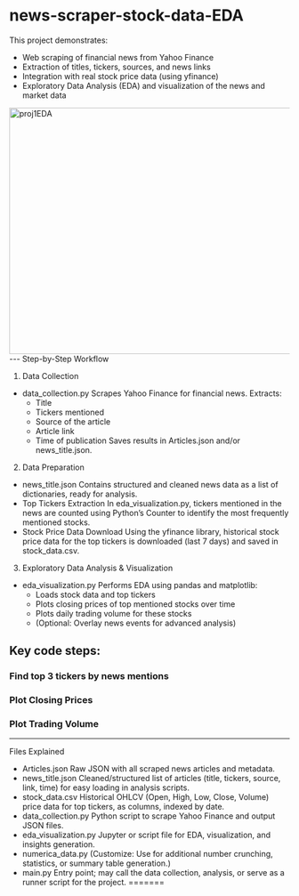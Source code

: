 # news-scraper-stock-data-EDA

This project demonstrates:

* Web scraping of financial news from Yahoo Finance
* Extraction of titles, tickers, sources, and news links
* Integration with real stock price data (using yfinance)
* Exploratory Data Analysis (EDA) and visualization of the news and market data
<img width="899" height="443" alt="proj1EDA" src="https://github.com/user-attachments/assets/248123a6-7489-49ae-be6e-8ef81b7c46e3" />
---
Step-by-Step Workflow

1. Data Collection

* data_collection.py
Scrapes Yahoo Finance for financial news. Extracts:
  * Title
  * Tickers mentioned
  * Source of the article
  * Article link
  * Time of publication
Saves results in Articles.json and/or news_title.json.

2. Data Preparation

* news_title.json
Contains structured and cleaned news data as a list of dictionaries, ready for analysis.
* Top Tickers Extraction
In eda_visualization.py, tickers mentioned in the news are counted using Python’s Counter to identify the most frequently mentioned stocks.
* Stock Price Data Download
Using the yfinance library, historical stock price data for the top tickers is downloaded (last 7 days) and saved in stock_data.csv.

3. Exploratory Data Analysis & Visualization

* eda_visualization.py
Performs EDA using pandas and matplotlib:
  * Loads stock data and top tickers
  * Plots closing prices of top mentioned stocks over time
  * Plots daily trading volume for these stocks
  * (Optional: Overlay news events for advanced analysis)

## Key code steps:

### Find top 3 tickers by news mentions

### Plot Closing Prices

### Plot Trading Volume
---

Files Explained

* Articles.json
Raw JSON with all scraped news articles and metadata.
* news_title.json
Cleaned/structured list of articles (title, tickers, source, link, time) for easy loading in analysis scripts.
* stock_data.csv
Historical OHLCV (Open, High, Low, Close, Volume) price data for top tickers, as columns, indexed by date.
* data_collection.py
Python script to scrape Yahoo Finance and output JSON files.
* eda_visualization.py
Jupyter or script file for EDA, visualization, and insights generation.
* numerica_data.py
(Customize: Use for additional number crunching, statistics, or summary table generation.)
* main.py
Entry point; may call the data collection, analysis, or serve as a runner script for the project.
=======
